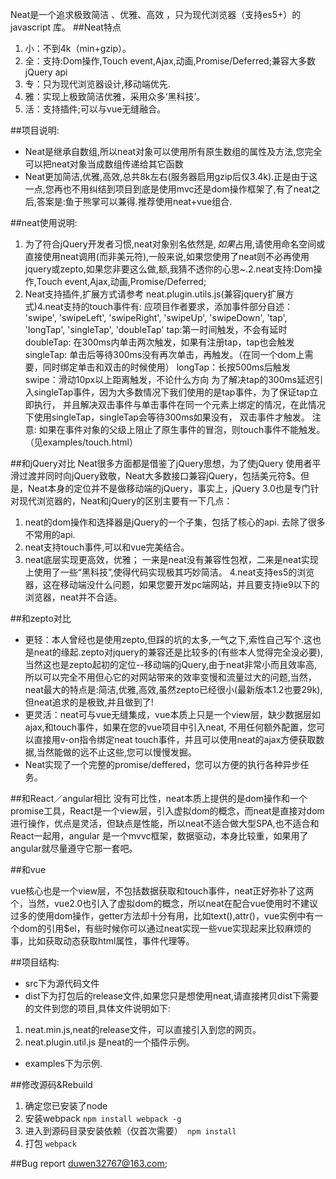 Neat是一个追求极致简洁 、优雅、高效 ，只为现代浏览器（支持es5+）的 javascript 库。
 ##Neat特点
1. 小：不到4k（min+gzip）。
2. 全：支持:Dom操作,Touch event,Ajax,动画,Promise/Deferred;兼容大多数jQuery api
3. 专：只为现代浏览器设计,移动端优先.
4. 雅：实现上极致简洁优雅，采用众多‘黑科技’。
5. 活：支持插件;可以与vue无缝融合。

##项目说明:
- Neat是继承自数组,所以neat对象可以使用所有原生数组的属性及方法,您完全可以把neat对象当成数组传递给其它函数
- Neat更加简洁,优雅,高效,总共8k左右(服务器启用gzip后仅3.4k).正是由于这一点,您再也不用纠结到项目到底是使用mvc还是dom操作框架了,有了neat之后,答案是:鱼于熊掌可以兼得.推荐使用neat+vue组合.

##neat使用说明:
1. 为了符合jQuery开发者习惯,neat对象别名依然是$,如果$占用,请使用命名空间或直接使用neat调用(而非美元符),一般来说,如果您使用了neat则不必再使用jquery或zepto,如果您非要这么做,额,我猜不透你的心思~.2.neat支持:Dom操作,Touch event,Ajax,动画,Promise/Deferred;
2. Neat支持插件,扩展方式请参考 neat.plugin.utils.js(兼容jquery扩展方式)4.neat支持的touch事件有: 应项目作者要求，添加事件部分自述： 'swipe', 'swipeLeft', 'swipeRight', 'swipeUp', 'swipeDown', 'tap', 'longTap', 'singleTap', 'doubleTap' tap:第一时间触发，不会有延时 doubleTap: 在300ms内单击两次触发，如果有注册tap，tap也会触发 singleTap: 单击后等待300ms没有再次单击，再触发。（在同一个dom上需要，同时绑定单击和双击的时候使用） longTap：长按500ms后触发 swipe：滑动10px以上距离触发，不论什么方向 为了解决tap的300ms延迟引入singleTap事件，因为大多数情况下我们使用的是tap事件，为了保证tap立即执行， 并且解决双击事件与单击事件在同一个元素上绑定的情况，在此情况下使用singleTap，singleTap会等待300ms如果没有， 双击事件才触发。 注意: 如果在事件对象的父级上阻止了原生事件的冒泡，则touch事件不能触发。（见examples/touch.html）

##和jQuery对比
Neat很多方面都是借鉴了jQuery思想，为了使jQuery 使用者平滑过渡并同时向jQuery致敬，Neat大多数接口兼容jQuery，包括美元符$。但是，Neat本身的定位并不是做移动端的jQuery，事实上，jQuery 3.0也是专门针对现代浏览器的，Neat和jQuery的区别主要有一下几点：
1. neat的dom操作和选择器是jQuery的一个子集，包括了核心的api. 去除了很多不常用的api.
2. neat支持touch事件,可以和vue完美结合。
3. neat底层实现更高效，优雅； 一来是neat没有兼容性包袱，二来是neat实现上使用了一些“黑科技”,使得代码实现极其巧妙简洁。
4.neat支持es5的浏览器，这在移动端没什么问题，如果您要开发pc端网站，并且要支持ie9以下的浏览器，neat并不合适。

##和zepto对比
- 更轻：本人曾经也是使用zepto,但踩的坑的太多,一气之下,索性自己写个.这也是neat的缘起.zepto对jquery的兼容还是比较多的(有些本人觉得完全没必要),当然这也是zepto起初的定位--移动端的jQuery,由于neat非常小而且效率高,所以可以完全不用但心它的对网站带来的效率变慢和流量过大的问题,当然，neat最大的特点是:简洁,优雅,高效,虽然zepto已经很小(最新版本1.2也要29k),但neat追求的是极致,并且做到了!
- 更灵活：neat可与vue无缝集成，vue本质上只是一个view层，缺少数据层如ajax,和touch事件，如果在您的vue项目中引入neat, 不用任何额外配置，您可以直接用v-on指令绑定neat touch事件，并且可以使用neat的ajax方便获取数据,当然能做的远不止这些,您可以慢慢发掘。
- Neat实现了一个完整的promise/deffered，您可以方便的执行各种异步任务。

##和React／angular相比
没有可比性，neat本质上提供的是dom操作和一个promise工具，React是一个view层，引入虚拟dom的概念，而neat是直接对dom进行操作，优点是灵活，但缺点是性能，所以neat不适合做大型SPA,也不适合和React一起用，angular 是一个mvvc框架，数据驱动，本身比较重，如果用了angular就尽量遵守它那一套吧。

##和vue

vue核心也是一个view层，不包括数据获取和touch事件，neat正好弥补了这两个，当然，vue2.0也引入了虚拟dom的概念，所以neat在配合vue使用时不建议过多的使用dom操作，getter方法却十分有用，比如text(),attr()，vue实例中有一个dom的引用$el，有些时候你可以通过neat实现一些vue实现起来比较麻烦的事，比如获取动态获取html属性，事件代理等。

##项目结构:
- src下为源代码文件
- dist下为打包后的release文件,如果您只是想使用neat,请直接拷贝dist下需要的文件到您的项目,具体文件说明如下:
 1. neat.min.js,neat的release文件，可以直接引入到您的网页。
 2. neat.plugin.util.js 是neat的一个插件示例。
- examples下为示例.

##修改源码&Rebuild
 1. 确定您已安装了node
 2. 安装webpack ``` npm install webpack -g ```
 3. 进入到源码目录安装依赖（仅首次需要）``` npm install```
 4. 打包 ```webpack```

##Bug report
duwen32767@163.com;